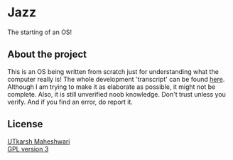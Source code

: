 # Jazz
The starting of an OS!

## About the project
This is an OS being written from scratch just for understanding what the
computer really is! The whole development 'transcript' can be found
[here](https://utkarshme.github.io/Jazz/). Although I am trying to
make it as elaborate as possible, it might not be complete. Also, it is
still unverified noob knowledge. Don't trust unless you verify. And if you
find an error, do report it.

## License
[UTkarsh Maheshwari](https://github.com/UtkarshMe)  
[GPL version 3](https://github.com/UtkarshMe/Jazz/blob/master/LICENSE)
